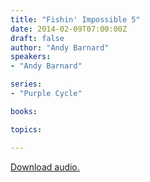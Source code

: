 ```yaml
---
title: "Fishin' Impossible 5"
date: 2014-02-09T07:00:00Z
draft: false
author: "Andy Barnard"
speakers:
- "Andy Barnard"

series:
- "Purple Cycle"

books:

topics:

---
```

[Download audio.](https://s3.amazonaws.com/highway/sermons/2014_02/09_Fishin_Impossible_5.mp3)